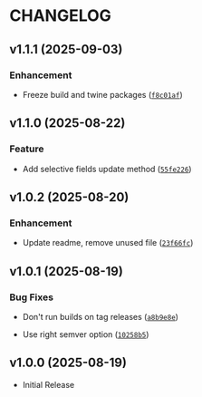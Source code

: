 # CHANGELOG

<!-- version list -->

## v1.1.1 (2025-09-03)

### Enhancement

- Freeze build and twine packages
  ([`f8c01af`](https://github.com/bartekmp/pharmaradar/commit/f8c01afffd2be7064cb366635d7bc80d3bdd7419))


## v1.1.0 (2025-08-22)

### Feature

- Add selective fields update method
  ([`55fe226`](https://github.com/bartekmp/pharmaradar/commit/55fe226d4aef26ecd6e9efe7d6231c32ff3c4fa2))


## v1.0.2 (2025-08-20)

### Enhancement

- Update readme, remove unused file
  ([`23f66fc`](https://github.com/bartekmp/pharmaradar/commit/23f66fcd73f83f3645962eb39279e18a92f7649f))


## v1.0.1 (2025-08-19)

### Bug Fixes

- Don't run builds on tag releases
  ([`a8b9e8e`](https://github.com/bartekmp/pharmaradar/commit/a8b9e8e7ad33ae38374e866600bde332d8348fbb))

- Use right semver option
  ([`10258b5`](https://github.com/bartekmp/pharmaradar/commit/10258b5dd97b9747cd480da60de48a5350f44f1a))


## v1.0.0 (2025-08-19)

- Initial Release
